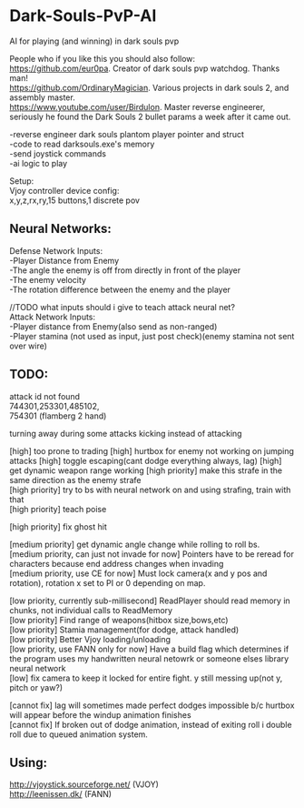 # Dark-Souls-PvP-AI
AI for playing (and winning) in dark souls pvp  
  
People who if you like this you should also follow:  
https://github.com/eur0pa. Creator of dark souls pvp watchdog. Thanks man!  
https://github.com/OrdinaryMagician. Various projects in dark souls 2, and assembly master.   
https://www.youtube.com/user/Birdulon. Master reverse engineerer, seriously he found the Dark Souls 2 bullet params a week after it came out.  
  
-reverse engineer dark souls plantom player pointer and struct  
-code to read darksouls.exe's memory   
-send joystick commands  
-ai logic to play  
  
Setup:  
Vjoy controller device config:  
	x,y,z,rx,ry,15 buttons,1 discrete pov  

## Neural Networks:  
Defense Network Inputs:  
  -Player Distance from Enemy  
  -The angle the enemy is off from directly in front of the player  
  -The enemy velocity  
  -The rotation difference between the enemy and the player  

//TODO what inputs should i give to teach attack neural net?  
Attack Network Inputs:  
  -Player distance from Enemy(also send as non-ranged)  
  -Player stamina (not used as input, just post check)(enemy stamina not sent over wire)  


## TODO: 
  attack id not found  
  744301,253301,485102,  
  754301 (flamberg 2 hand)

  turning away during some attacks
  kicking instead of attacking

  [high] too prone to trading
  [high] hurtbox for enemy not working on jumping attacks
  [high] toggle escaping(cant dodge everything always, lag)
  [high] get dynamic weapon range working
  [high priority] make this strafe in the same direction as the enemy strafe  
  [high priority] try to bs with neural network on and using strafing, train with that   
  [high priority] teach poise  

  [high priority] fix ghost hit  

  [medium priority] get dynamic angle change while rolling to roll bs.  
  [medium priority, can just not invade for now]	Pointers have to be reread for characters because end address changes when invading  
  [medium priority, use CE for now]	Must lock camera(x and y pos and rotation), rotation x set to PI or 0 depending on map.

  [low priority, currently sub-millisecond]	ReadPlayer should read memory in chunks, not individual calls to ReadMemory  
  [low priority]	Find range of weapons(hitbox size,bows,etc)  
  [low priority]	Stamia management(for dodge, attack handled)  
  [low priority]	Better Vjoy loading/unloading    
  [low priority, use FANN only for now]		Have a build flag which determines if the program uses my handwritten neural netowrk or someone elses library neural network  
  [low] fix camera to keep it locked for entire fight. y still messing up(not y, pitch or yaw?)

  [cannot fix] lag will sometimes made perfect dodges impossible b/c hurtbox will appear before the windup animation finishes  
  [cannot fix] If broken out of dodge animation, instead of exiting roll i double roll due to queued animation system.   
  
## Using:   
http://vjoystick.sourceforge.net/ (VJOY)  
http://leenissen.dk/ (FANN)  
